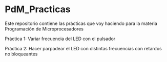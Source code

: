 # PdM_Practicas
Este repositorio contiene las prácticas que voy haciendo para la materia Programación de Microprocesadores

Práctica 1: Variar frecuencia del LED con el pulsador

Práctica 2: Hacer parpadear el LED con distintas frecuencias con retardos no bloqueantes
